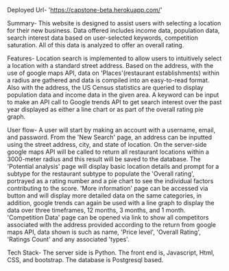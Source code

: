 Deployed Url- 'https://capstone-beta.herokuapp.com/'

Summary- This website is designed to assist users with selecting a location for their new business. Data offered includes income data, population data, search interest data based on user-selected keywords, competition saturation. All of this data is analyzed to offer an overall rating.

Features- Location search is implemented to allow users to intuitively select a location with a standard street address. Based on the address, with the use of google maps API, data on 'Places'(restaurant establishments) within a radius are gathered and data is compiled into an easy-to-read format. Also with the address, the US Census statistics are queried to display population data and income data in the given area. A keyword can be input to make an API call to Google trends API to get search interest over the past year displayed as either a line chart or as part of the overall rating pie graph.

User flow- A user will start by making an account with a username, email, and password. From the 'New Search' page, an address can be inputted using the street address, city, and state of location. On the server-side google maps API will be called to return all restaurant locations within a 3000-meter radius and this result will be saved to the database. The 'Potential analysis' page will display basic location details and prompt for a subtype for the restaurant subtype to populate the 'Overall rating', portrayed as a rating number and a pie chart to see the individual factors contributing to the score. 'More information' page can be accessed via button and will display more detailed data on the same categories, in addition, google trends can again be used with a line graph to display the data over three timeframes, 12 months, 3 months, and 1 month. 'Competition Data' page can be opened via link to show all competitors associated with the address provided according to the return from google maps API, data shown is such as name, 'Price level', 'Overall Rating', 'Ratings Count' and any associated 'types'.

Tech Stack- The server side is Python. The front end is, Javascript, Html, CSS, and bootstrap. The database is Postgresql based.
